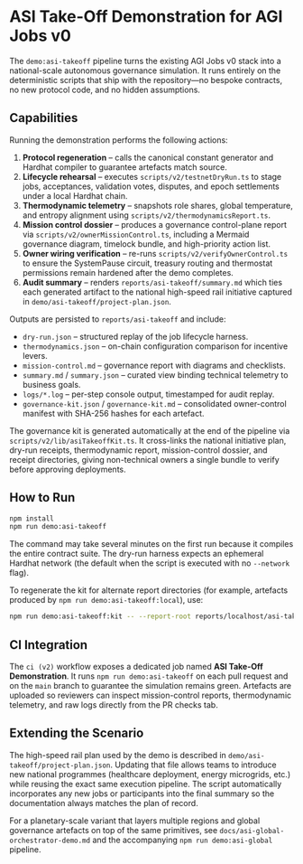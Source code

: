 # ASI Take-Off Demonstration for AGI Jobs v0

The `demo:asi-takeoff` pipeline turns the existing AGI Jobs v0 stack into a national-scale autonomous governance simulation.  It
runs entirely on the deterministic scripts that ship with the repository—no bespoke contracts, no new protocol code, and no hidden
assumptions.

## Capabilities

Running the demonstration performs the following actions:

1. **Protocol regeneration** – calls the canonical constant generator and Hardhat compiler to guarantee artefacts match source.
2. **Lifecycle rehearsal** – executes `scripts/v2/testnetDryRun.ts` to stage jobs, acceptances, validation votes, disputes, and
   epoch settlements under a local Hardhat chain.
3. **Thermodynamic telemetry** – snapshots role shares, global temperature, and entropy alignment using
   `scripts/v2/thermodynamicsReport.ts`.
4. **Mission control dossier** – produces a governance control-plane report via `scripts/v2/ownerMissionControl.ts`, including a
   Mermaid governance diagram, timelock bundle, and high-priority action list.
5. **Owner wiring verification** – re-runs `scripts/v2/verifyOwnerControl.ts` to ensure the SystemPause circuit, treasury routing
   and thermostat permissions remain hardened after the demo completes.
6. **Audit summary** – renders `reports/asi-takeoff/summary.md` which ties each generated artifact to the national high-speed rail
   initiative captured in `demo/asi-takeoff/project-plan.json`.

Outputs are persisted to `reports/asi-takeoff` and include:

- `dry-run.json` – structured replay of the job lifecycle harness.
- `thermodynamics.json` – on-chain configuration comparison for incentive levers.
- `mission-control.md` – governance report with diagrams and checklists.
- `summary.md` / `summary.json` – curated view binding technical telemetry to business goals.
- `logs/*.log` – per-step console output, timestamped for audit replay.
- `governance-kit.json` / `governance-kit.md` – consolidated owner-control manifest with SHA-256 hashes for each artefact.

The governance kit is generated automatically at the end of the pipeline via `scripts/v2/lib/asiTakeoffKit.ts`.  It cross-links the national initiative plan, dry-run receipts, thermodynamic report, mission-control dossier, and receipt directories, giving non-technical owners a single bundle to verify before approving deployments.

## How to Run

```bash
npm install
npm run demo:asi-takeoff
```

The command may take several minutes on the first run because it compiles the entire contract suite.  The dry-run harness expects
an ephemeral Hardhat network (the default when the script is executed with no `--network` flag).

To regenerate the kit for alternate report directories (for example, artefacts produced by `npm run demo:asi-takeoff:local`), use:

```bash
npm run demo:asi-takeoff:kit -- --report-root reports/localhost/asi-takeoff --summary-md reports/localhost/asi-takeoff/asi-takeoff-report.md --bundle reports/localhost/asi-takeoff/receipts
```

## CI Integration

The `ci (v2)` workflow exposes a dedicated job named **ASI Take-Off Demonstration**.  It runs `npm run demo:asi-takeoff` on each
pull request and on the `main` branch to guarantee the simulation remains green.  Artefacts are uploaded so reviewers can inspect
mission-control reports, thermodynamic telemetry, and raw logs directly from the PR checks tab.

## Extending the Scenario

The high-speed rail plan used by the demo is described in `demo/asi-takeoff/project-plan.json`.  Updating that file allows teams to
introduce new national programmes (healthcare deployment, energy microgrids, etc.) while reusing the exact same execution pipeline.
The script automatically incorporates any new jobs or participants into the final summary so the documentation always matches the
plan of record.

For a planetary-scale variant that layers multiple regions and global governance artefacts on top of the same primitives, see `docs/asi-global-orchestrator-demo.md` and the accompanying `npm run demo:asi-global` pipeline.
